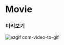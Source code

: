 # Movie

### 미리보기
![ezgif com-video-to-gif](https://user-images.githubusercontent.com/67407666/220406626-2d762486-ba0d-4eec-97d2-4fdf54b03e7f.gif)
